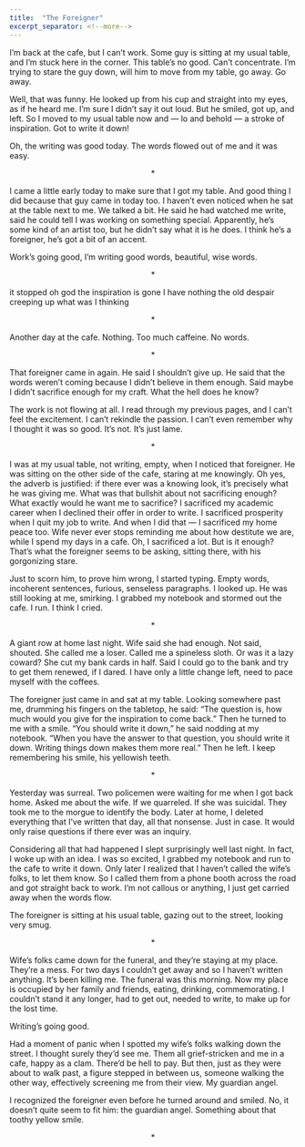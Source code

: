 ```yaml
---
title:  "The Foreigner"
excerpt_separator: <!--more-->
---
```

I’m back at the cafe, but I can’t work. Some guy is sitting at my usual table, and I’m stuck here in the corner. This table’s no good. Can’t concentrate.
I’m trying to stare the guy down, will him to move from my table, go away. Go away.<!--more-->

Well, that was funny. He looked up from his cup and straight into my eyes, as if he heard me. I’m sure I didn’t say it out loud. But he smiled, got up, and left. So I moved to my usual table now and — lo and behold — a stroke of inspiration. Got to write it down!

Oh, the writing was good today. The words flowed out of me and it was easy.

<p style="text-align: center;"> * </p>

I came a little early today to make sure that I got my table. And good thing I did because that guy came in today too. I haven’t even noticed when he sat at the table next to me. We talked a bit. He said he had watched me write, said he could tell I was working on something special. Apparently, he’s some kind of an artist too, but he didn’t say what it is he does.
I think he’s a foreigner, he’s got a bit of an accent.

Work’s going good, I’m writing good words, beautiful, wise words.

<p style="text-align: center;"> * </p>

it stopped oh god the inspiration is gone I have nothing the old despair creeping up what was I thinking

<p style="text-align: center;"> * </p>

Another day at the cafe. Nothing. Too much caffeine. No words.

<p style="text-align: center;"> * </p>

That foreigner came in again. He said I shouldn’t give up. He said that the words weren’t coming because I didn’t believe in them enough. Said maybe I didn’t sacrifice enough for my craft. What the hell does he know?

The work is not flowing at all. I read through my previous pages, and I can’t feel the excitement. I can’t rekindle the passion. I can’t even remember why I thought it was so good. It’s not. It’s just lame.

<p style="text-align: center;"> * </p>

I was at my usual table, not writing, empty, when I noticed that foreigner. He was sitting on the other side of the cafe, staring at me knowingly. Oh yes, the adverb is justified: if there ever was a knowing look, it’s precisely what he was giving me.
What was that bullshit about not sacrificing enough? What exactly would he want me to sacrifice? I sacrificed my academic career when I declined their offer in order to write. I sacrificed prosperity when I quit my job to write. And when I did that — I sacrificed my home peace too. Wife never ever stops reminding me about how destitute we are, while I spend my days in a cafe. Oh, I sacrificed a lot.
But is it enough? That’s what the foreigner seems to be asking, sitting there, with his gorgonizing stare.

Just to scorn him, to prove him wrong, I started typing. Empty words, incoherent sentences, furious, senseless paragraphs. I looked up. He was still looking at me, smirking.
I grabbed my notebook and stormed out the cafe. I run. I think I cried.

<p style="text-align: center;"> * </p>

A giant row at home last night. Wife said she had enough. Not said, shouted. She called me a loser. Called me a spineless sloth. Or was it a lazy coward? She cut my bank cards in half. Said I could go to the bank and try to get them renewed, if I dared.
I have only a little change left, need to pace myself with the coffees.

The foreigner just came in and sat at my table. Looking somewhere past me, drumming his fingers on the tabletop, he said:
“The question is, how much would you give for the inspiration to come back.”
Then he turned to me with a smile.
“You should write it down,” he said nodding at my notebook. “When you have the answer to that question, you should write it down. Writing things down makes them more real.”
Then he left.
I keep remembering his smile, his yellowish teeth.

<p style="text-align: center;"> * </p>

Yesterday was surreal. Two policemen were waiting for me when I got back home. Asked me about the wife. If we quarreled. If she was suicidal. They took me to the morgue to identify the body. Later at home, I deleted everything that I’ve written that day, all that nonsense. Just in case. It would only raise questions if there ever was an inquiry.

Considering all that had happened I slept surprisingly well last night. In fact, I woke up with an idea. I was so excited, I grabbed my notebook and run to the cafe to write it down. Only later I realized that I haven’t called the wife’s folks, to let them know. So I called them from a phone booth across the road and got straight back to work. I’m not callous or anything, I just get carried away when the words flow.

The foreigner is sitting at his usual table, gazing out to the street, looking very smug.

<p style="text-align: center;"> * </p>

Wife’s folks came down for the funeral, and they’re staying at my place. They’re a mess. For two days I couldn’t get away and so I haven’t written anything. It’s been killing me.
The funeral was this morning. Now my place is occupied by her family and friends, eating, drinking, commemorating. I couldn’t stand it any longer, had to get out, needed to write, to make up for the lost time.

Writing’s going good.

Had a moment of panic when I spotted my wife’s folks walking down the street. I thought surely they’d see me. Them all grief-stricken and me in a cafe, happy as a clam. There’d be hell to pay. But then, just as they were about to walk past, a figure stepped in between us, someone walking the other way, effectively screening me from their view. My guardian angel.

I recognized the foreigner even before he turned around and smiled. No, it doesn’t quite seem to fit him: the guardian angel. Something about that toothy yellow smile.

<p style="text-align: center;"> * </p>
